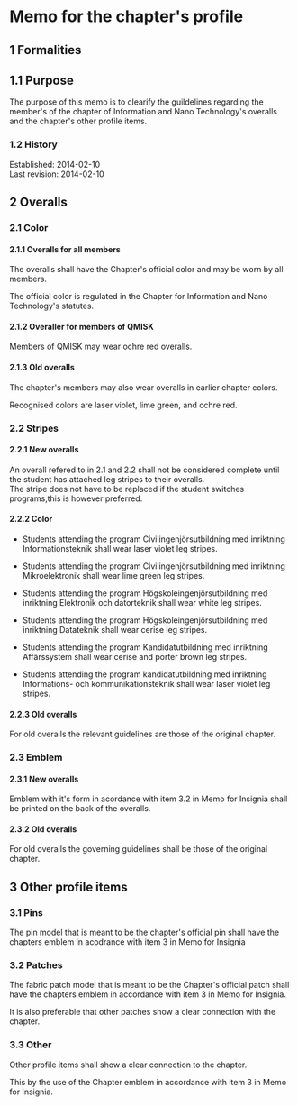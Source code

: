 # Memo for the chapter's profile

## 1 Formalities
## 1.1 Purpose
The purpose of this memo is to clearify the guildelines regarding the member's of the chapter of Information and Nano Technology's overalls and the chapter's other profile items.

### 1.2 History
Established: 2014-02-10  
Last revision: 2014-02-10

## 2 Overalls
### 2.1 Color
#### 2.1.1 Overalls for all members
The overalls shall have the Chapter's official color and may be worn by all members.

The official color is regulated in the Chapter for Information and Nano Technology's statutes.

#### 2.1.2 Overaller for members of QMISK
Members of QMISK may wear ochre red overalls.

#### 2.1.3 Old overalls
The chapter's members may also wear overalls in earlier chapter colors.

Recognised colors are laser violet, lime green, and ochre red.

### 2.2 Stripes
#### 2.2.1 New overalls
An overall refered to in 2.1 and 2.2 shall not be considered complete until the student has attached leg stripes to their overalls.  
The stripe does not have to be replaced if the student switches programs,this is however preferred.

#### 2.2.2 Color

- Students attending the program Civilingenjörsutbildning med inriktning Informationsteknik shall wear laser violet leg stripes.

- Students attending the program Civilingenjörsutbildning med inriktning Mikroelektronik shall wear lime green leg stripes.

- Students attending the program Högskoleingenjörsutbildning med inriktning Elektronik och datorteknik shall wear white leg stripes.

- Students attending the program Högskoleingenjörsutbildning med inriktning Datateknik shall wear cerise leg stripes.

- Students attending the program Kandidatutbildning med inriktning Affärssystem shall wear cerise and porter brown leg stripes.

- Students attending the program kandidatutbildning med inriktning Informations- och kommunikationsteknik shall wear laser violet leg stripes.

#### 2.2.3 Old overalls
For old overalls the relevant guidelines are those of the original chapter.

### 2.3 Emblem
#### 2.3.1 New overalls
Emblem with it's form in acordance with item 3.2 in Memo for Insignia shall be printed on the back of the overalls.

#### 2.3.2 Old overalls
For old overalls the governing guidelines shall be those of the original chapter.

## 3 Other profile items
### 3.1 Pins
The pin model that is meant to be the chapter's official pin shall have the chapters emblem in acodrance with item 3 in Memo for Insignia

### 3.2 Patches
The fabric patch model that is meant to be the Chapter's official patch shall have the chapters emblem in accordance with item 3 in Memo for Insignia.

It is also preferable that other patches show a clear connection with the chapter.

### 3.3 Other
Other profile items shall show a clear connection to the chapter.

This by the use of the Chapter emblem in accordance with item 3 in Memo for Insignia.
